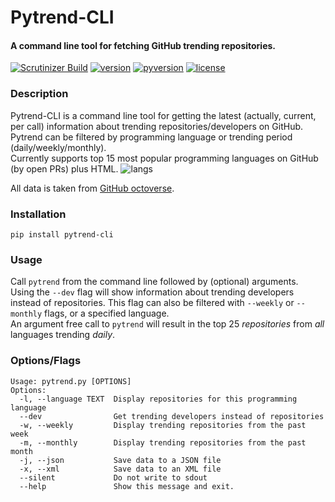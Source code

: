 # Pytrend-CLI
#### A command line tool for fetching GitHub trending repositories.

[![Scrutinizer Build](https://img.shields.io/scrutinizer/build/g/filp/whoops.svg?style=plastic)]()
[![version](https://img.shields.io/badge/version-1.16-brightgreen.svg?style=plastic)]()
[![pyversion](https://img.shields.io/badge/python-2.7%2C%203.5-blue.svg?style=plastic)]()
[![license](https://img.shields.io/github/license/mashape/apistatus.svg?style=plastic)]()

### Description
Pytrend-CLI is a command line tool for getting the latest (actually, current, per call) information 
about trending repositories/developers on GitHub.<br>
Pytrend can be filtered by programming language or trending period (daily/weekly/monthly).<br>
Currently supports top 15 most popular programming languages on GitHub (by open PRs) plus HTML.
![langs](http://oi64.tinypic.com/v2wp.jpg)

All data is taken from <a href='https://octoverse.github.com/'>GitHub octoverse</a>.


### Installation
`pip install pytrend-cli`


### Usage
Call `pytrend` from the command line followed by (optional) arguments.<br>
Using the `--dev` flag will show information about trending developers instead of repositories. This flag can also be
filtered with `--weekly` or `--monthly` flags, or a specified language.<br>
An argument free call to `pytrend` will result in the top 25 *repositories* from *all* languages trending *daily*.<br>

### Options/Flags
```
Usage: pytrend.py [OPTIONS]
Options:
  -l, --language TEXT  Display repositories for this programming language
  --dev                Get trending developers instead of repositories
  -w, --weekly         Display trending repositories from the past week
  -m, --monthly        Display trending repositories from the past month
  -j, --json           Save data to a JSON file
  -x, --xml            Save data to an XML file
  --silent             Do not write to sdout
  --help               Show this message and exit.
```

